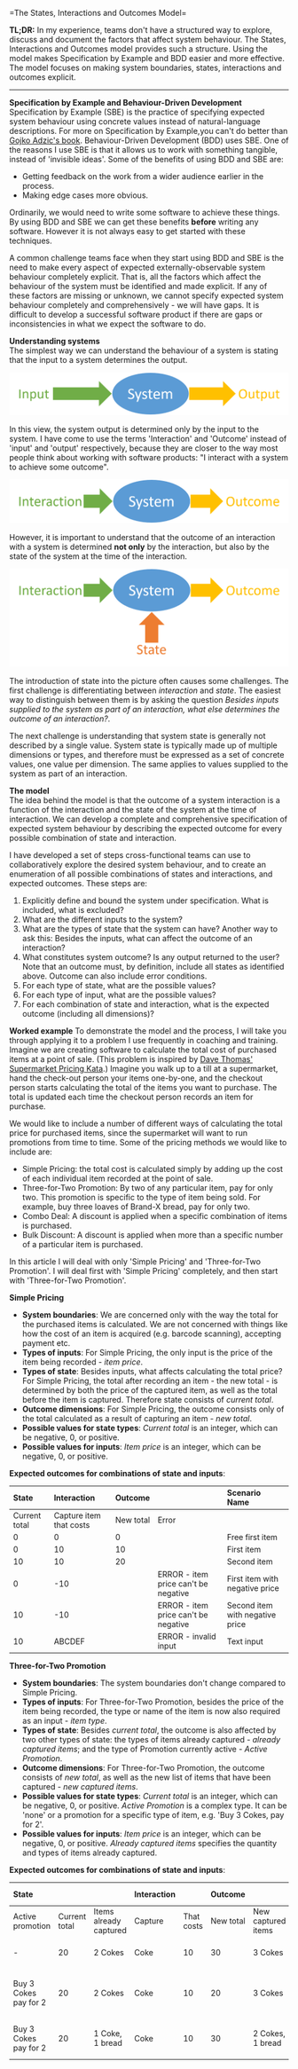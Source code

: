 =The States, Interactions and Outcomes Model=

**TL;DR:**  In my experience, teams don't have a structured way to explore, discuss and document the factors that affect system behaviour. The States, Interactions and Outcomes model provides such a structure.  Using the model makes Specification by Example and BDD easier and more effective. The model focuses on making system boundaries, states, interactions and outcomes explicit.

--------

**Specification by Example and Behaviour-Driven Development** 
Specification by Example (SBE) is the practice of specifying expected system behaviour using concrete values instead of natural-language descriptions. For more on Specification by Example,you can't do better than [Gojko Adzic's book](). Behaviour-Driven Development (BDD) uses SBE. One of the reasons I use SBE is that it allows us to work with something tangible, instead of 'invisible ideas'. Some of the benefits of using BDD and SBE are:  

* Getting feedback on the work from a wider audience earlier in the process.
* Making edge cases more obvious. 

Ordinarily, we would need to write some software to achieve these things. By using BDD and SBE we can get these benefits **before** writing any software. However it is not always easy to get started with these techniques.

A common challenge teams face when they start using BDD and SBE is the need to make every aspect of expected externally-observable system behaviour completely explicit. That is, all the factors which affect the behaviour of the system must be identified and made explicit. If any of these factors are missing or unknown, we cannot specify expected system behaviour completely and comprehensively - we will have gaps. It is difficult to develop a successful software product if there are gaps or inconsistencies in what we expect the software to do.

**Understanding systems**  
The simplest way we can understand the behaviour of a system is stating that the input to a system determines the output.

![Input -> System -> Output](input-system-output.png)

In this view, the system output is determined only by the input to the system. I have come to use the terms 'Interaction' and 'Outcome' instead of 'input' and 'output' respectively, because they are closer to the way most people think about working with software products: "I interact with a system to achieve some outcome". 

![Interaction -> System -> Outcome](interaction-system-outcome.png)

However, it is important to understand that the outcome of an interaction with a system is determined **not only** by the interaction, but also by the state of the system at the time of the interaction. 

![State + Interaction -> System -> Outcome](state-interaction-system-outcome.png)

The introduction of state into the picture often causes some challenges. The first challenge is differentiating between *interaction* and *state*. The easiest way to distinguish between them is by asking the question *Besides inputs supplied to the system as part of an interaction, what else determines the outcome of an interaction?*.

The next challenge is understanding that system state is generally not described by a single value. System state is typically made up of multiple dimensions or types, and therefore must be expressed as a set of concrete values, one value per dimension. The same applies to values supplied to the system as part of an interaction.

**The model**  
The idea behind the model is that the outcome of a system interaction is a function of the interaction and the state of the system at the time of interaction. We can develop a complete and comprehensive specification of expected system behaviour by describing the expected outcome for every possible combination of state and interaction.

I have developed a set of steps cross-functional teams can use to collaboratively explore the desired system behaviour, and to create an enumeration of all possible combinations of states and interactions, and expected outcomes. These steps are:    

1. Explicitly define and bound the system under specification. What is included, what is excluded?
2. What are the different inputs to the system?
3. What are the types of state that the system can have? Another way to ask this: Besides the inputs, what can affect the outcome of an interaction?
4. What constitutes system outcome? Is any output returned to the user? Note that an outcome must, by definition, include all states as identified above. Outcome can also include error conditions.
5. For each type of state, what are the possible values?
6. For each type of input, what are the possible values?
7. For each combination of state and interaction, what is the expected outcome (including all dimensions)?

**Worked example**
To demonstrate the model and the process, I will take you through applying it to a problem I use frequently in coaching and training. Imagine we are creating software to calculate the total cost of purchased items at a point of sale. (This problem is inspired by [Dave Thomas' Supermarket Pricing Kata]().) Imagine you walk up to a till at a supermarket, hand the check-out person your items one-by-one, and the checkout person starts calculating the total of the items you want to purchase. The total is updated each time the checkout person records an item for purchase.

We would like to include a number of different ways of calculating the total price for purchased items, since the supermarket will want to run promotions from time to time. Some of the pricing methods we would like to include are:

* Simple Pricing: the total cost is calculated simply by adding up the cost of each individual item recorded at the point of sale.
* Three-for-Two Promotion: By two of any particular item, pay for only two. This promotion is specific to the type of item being sold. For example, buy three loaves of Brand-X bread,  pay for only two.
* Combo Deal: A discount is applied when a specific combination of items is purchased.
* Bulk Discount: A discount is applied when more than a specific number of a particular item is purchased.  

In this article I will deal with only 'Simple Pricing' and 'Three-for-Two Promotion'. I will deal first with 'Simple Pricing' completely, and then start with 'Three-for-Two Promotion'.

**Simple Pricing**  
* **System boundaries**: We are concerned only with the way the total for the purchased items is calculated. We are not concerned with things like how the cost of an item is acquired (e.g. barcode scanning), accepting payment etc.  
* **Types of inputs**: For Simple Pricing, the only input is the price of the item being recorded - *item price*.   
* **Types of state**: Besides inputs, what affects calculating the total price? For Simple Pricing, the total after recording an item - the new total - is determined by both the price of the captured item, as well as the total before the item is captured. Therefore state consists of *current total*.  
* **Outcome dimensions**: For Simple Pricing, the outcome consists only of the total calculated as a result of capturing an item - *new total*.  
* **Possible values for state types**: *Current total* is an integer, which can be negative, 0, or positive.   
* **Possible values for inputs**: *Item price* is an integer, which can be negative, 0, or positive.  

**Expected outcomes for combinations of state and inputs**:  

|State|Interaction|Outcome||Scenario Name|
|:---|:---|:---|:---|:---|
|Current total|Capture item that costs|New total|Error|
|0|0|0||Free first item|
|0|10|10||First item|
|10|10|20||Second item|
|0|-10||ERROR - item price can't be negative|First item with negative price|
|10|-10||ERROR - item price can't be negative|Second item with negative price|
|10|ABCDEF||ERROR - invalid input|Text input|

**Three-for-Two Promotion**  
* **System boundaries**: The system boundaries don't change compared to Simple Pricing.
* **Types of inputs**: For Three-for-Two Promotion, besides the price of the item being recorded, the type or name of the item is now also required as an input - *item type*.   
* **Types of state**: Besides *current total*, the outcome is also affected by two other types of state: the types of items already captured - *already captured items*; and the type of Promotion currently active - *Active Promotion*.
* **Outcome dimensions**: For Three-for-Two Promotion, the outcome consists of *new total*, as well as the new list of items that have been captured - *new captured items*.  
* **Possible values for state types**: *Current total* is an integer, which can be negative, 0, or positive. *Active Promotion* is a complex type. It can be 'none' or a promotion for a specific type of item, e.g. 'Buy 3 Cokes, pay for 2'.
* **Possible values for inputs**: *Item price* is an integer, which can be negative, 0, or positive. *Already captured items* specifies the quantity and types of items already captured.  

**Expected outcomes for combinations of state and inputs**:  

|State|||Interaction||Outcome|||Scenario Name|
|:---|:---|:--|:---|:---|:---|:---|:---|:---|
|Active promotion |Current total|Items already captured|Capture|That costs|New total|New captured items|Error|
|-|20|2 Cokes|Coke|10|30|3 Cokes||3rd item with no promotion|
|Buy 3 Cokes pay for 2|20|2 Cokes|Coke|10|20|3 Cokes||3rd qualifying item with 3 for 2 promotion|
|Buy 3 Cokes pay for 2|20|1 Coke, 1 bread|Coke|10|30|2 Cokes, 1 bread||3rd item doesn't trigger promotion|


